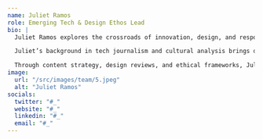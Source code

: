 ```yaml
---
name: Juliet Ramos
role: Emerging Tech & Design Ethos Lead
bio: |
  Juliet Ramos explores the crossroads of innovation, design, and responsible development. At Enlightr, she leads conversations around the future of front-end tooling, digital accessibility, and the ethical impact of the technologies we build.

  Juliet’s background in tech journalism and cultural analysis brings depth to how we think about the developer’s role in shaping the modern web. She’s especially focused on how tools like Astro empower faster, lighter, and more thoughtful digital experiences.

  Through content strategy, design reviews, and ethical frameworks, Juliet helps guide the platform’s mission to create not just better websites—but a better web.
image:
  url: "/src/images/team/5.jpeg"
  alt: "Juliet Ramos"
socials:
  twitter: "#_"
  website: "#_"
  linkedin: "#_"
  email: "#_"
---
```

